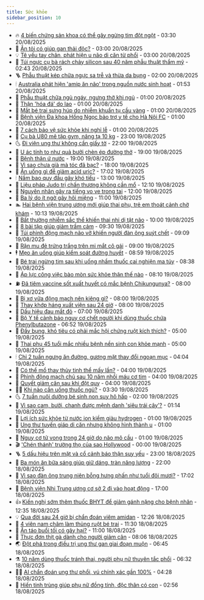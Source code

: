 ```yaml
---
title: Sức khỏe
sidebar_position: 10
---
```


<!-- vnexpress-suc-khoe:START -->
- 🔥 [4 biến chứng sản khoa có thể gây ngừng tim đột ngột](https://vnexpress.net/4-bien-chung-san-khoa-co-the-gay-ngung-tim-dot-ngot-4929104.html) - 03:30 20/08/2025
- 🥰 [Ăn tỏi có giúp gan thải độc?](https://vnexpress.net/an-toi-co-giup-gan-thai-doc-4929118.html) - 03:00 20/08/2025
- 💡 [Tê yếu tay chân, phát hiện u não di căn từ phổi](https://vnexpress.net/te-yeu-tay-chan-phat-hien-u-nao-di-can-tu-phoi-4929032.html) - 03:00 20/08/2025
- 🤗 [Túi ngực cụ bà rách chảy silicon sau 40 năm phẫu thuật thẩm mỹ](https://vnexpress.net/tui-nguc-cu-ba-rach-chay-silicon-sau-40-nam-phau-thuat-tham-my-4929035.html) - 02:43 20/08/2025
- 🪜 [Phẫu thuật kép chữa ngực sa trễ và thừa da bụng](https://vnexpress.net/phau-thuat-kep-chua-nguc-sa-tre-va-thua-da-bung-4929029.html) - 02:00 20/08/2025
- 🕯 [Australia phát hiện &#39;amip ăn não&#39; trong nguồn nước sinh hoạt](https://vnexpress.net/australia-phat-hien-amip-an-nao-trong-nguon-nuoc-sinh-hoat-4929083.html) - 01:53 20/08/2025
- 🤭 [Phẫu thuật chữa ngủ ngáy, ngưng thở khi ngủ](https://vnexpress.net/phau-thuat-chua-ngu-ngay-ngung-tho-khi-ngu-4929033.html) - 01:00 20/08/2025
- 👀 [Thận &#39;hóa đá&#39; do lao](https://vnexpress.net/than-hoa-da-do-lao-4928969.html) - 01:00 20/08/2025
- 🌋 [Mắt bé trai sưng húp do nhiễm khuẩn tụ cầu vàng](https://vnexpress.net/mat-be-trai-sung-hup-do-nhiem-khuan-tu-cau-vang-4928959.html) - 01:00 20/08/2025
- 🫶 [Bệnh viện Đa khoa Hồng Ngọc bảo trợ y tế cho Hà Nội FC](https://vnexpress.net/benh-vien-da-khoa-hong-ngoc-bao-tro-y-te-cho-ha-noi-fc-4928958.html) - 01:00 20/08/2025
- 🦆 [7 cách bảo vệ sức khỏe khi nghỉ lễ](https://vnexpress.net/7-cach-bao-ve-suc-khoe-khi-nghi-le-4928883.html) - 01:00 20/08/2025
- 🚀 [Cụ bà U80 mê tập gym, nâng tạ 10 kg](https://vnexpress.net/cu-ba-u80-me-tap-gym-nang-ta-10-kg-4928616.html) - 23:00 19/08/2025
- 🌜 [Đi viện ung thư không cần giấy tờ](https://vnexpress.net/di-vien-ung-thu-khong-can-giay-to-4928909.html) - 22:00 19/08/2025
- 🧰 [U ác tính to như quả bưởi chèn ép đường thở](https://vnexpress.net/u-ac-tinh-to-nhu-qua-buoi-chen-ep-duong-tho-4928735.html) - 19:00 19/08/2025
- 💫 [Bệnh thận ứ nước](https://vnexpress.net/suc-khoe/cam-nang/benh-than-u-nuoc-362) - 19:00 19/08/2025
- 🌝 [Vì sao chưa già mà tóc đã bạc?](https://vnexpress.net/vi-sao-chua-gia-ma-toc-da-bac-4928906.html) - 18:00 19/08/2025
- 🗽 [Ăn uống gì để giảm acid uric?](https://vnexpress.net/an-uong-gi-de-giam-acid-uric-4928391.html) - 17:02 19/08/2025
- 🕯 [Nấm bao quy đầu gây khó tiểu](https://vnexpress.net/nam-bao-quy-dau-gay-kho-tieu-4928981.html) - 13:00 19/08/2025
- 🦅 [Liệu pháp Judo trị chấn thương không cần mổ](https://vnexpress.net/lieu-phap-judo-tri-chan-thuong-khong-can-mo-4928901.html) - 12:10 19/08/2025
- 🦆 [Nguyên nhân gây ra tiếng vo ve trong tai](https://vnexpress.net/nguyen-nhan-gay-ra-tieng-vo-ve-trong-tai-4928822.html) - 12:00 19/08/2025
- 🎊 [Ba lý do ít ngờ gây hôi miệng](https://vnexpress.net/ba-ly-do-it-ngo-gay-hoi-mieng-4928856.html) - 11:00 19/08/2025
- 🏊 [Hai bệnh viện trung ương mới giúp thai phụ, trẻ em thoát cảnh chờ khám](https://vnexpress.net/hai-benh-vien-trung-uong-moi-giup-thai-phu-tre-em-thoat-canh-cho-kham-4928524.html) - 10:13 19/08/2025
- 📝 [Bất thường nhiễm sắc thể khiến thai nhi dị tật não](https://vnexpress.net/bat-thuong-nhiem-sac-the-khien-thai-nhi-di-tat-nao-4928819.html) - 10:00 19/08/2025
- 💯 [8 bài tập giúp giảm trầm cảm](https://vnexpress.net/8-bai-tap-giup-giam-tram-cam-4928862.html) - 09:30 19/08/2025
- 🌊 [Túi phình động mạch não vỡ khiến người đàn ông suýt chết](https://vnexpress.net/tui-phinh-dong-mach-nao-vo-khien-nguoi-dan-ong-suyt-chet-4928835.html) - 09:09 19/08/2025
- 🚀 [Rận mu đẻ trứng trắng trên mi mắt cô gái](https://vnexpress.net/ran-mu-de-trung-trang-tren-mi-mat-co-gai-4928808.html) - 09:00 19/08/2025
- 🕴 [Mẹo ăn uống giúp kiểm soát đường huyết](https://vnexpress.net/meo-an-uong-giup-kiem-soat-duong-huyet-4928718.html) - 08:59 19/08/2025
- 🗽 [Bé trai ngừng tim sau khi uống nhầm thuốc cai nghiện ma túy](https://vnexpress.net/be-trai-ngung-tim-sau-khi-uong-nham-thuoc-cai-nghien-ma-tuy-4928837.html) - 08:38 19/08/2025
- 🎡 [Áp lực công việc bào mòn sức khỏe thận thế nào](https://vnexpress.net/ap-luc-cong-viec-bao-mon-suc-khoe-than-the-nao-4928705.html) - 08:10 19/08/2025
- ⛽️ [Đã tiêm vaccine sốt xuất huyết có mắc bệnh Chikungunya?](https://vnexpress.net/da-tiem-vaccine-sot-xuat-huyet-co-mac-benh-chikungunya-4928826.html) - 08:00 19/08/2025
- 🦆 [Bị xơ vữa động mạch nên kiêng gì?](https://vnexpress.net/bi-xo-vua-dong-mach-nen-kieng-gi-4928807.html) - 08:00 19/08/2025
- 🤩 [Thay khớp háng xuất viện sau 24 giờ](https://vnexpress.net/thay-khop-hang-xuat-vien-sau-24-gio-4928805.html) - 08:00 19/08/2025
- 🦒 [Dấu hiệu đau mắt đỏ](https://vnexpress.net/dau-hieu-dau-mat-do-4928690.html) - 07:00 19/08/2025
- 💫 [Bộ Y tế cảnh báo nguy cơ chết người khi dùng thuốc chứa Phenylbutazone](https://vnexpress.net/bo-y-te-canh-bao-nguy-co-chet-nguoi-khi-dung-thuoc-chua-phenylbutazone-4928771.html) - 06:52 19/08/2025
- 🐘 [Đầy bụng, khó tiêu có phải mắc hội chứng ruột kích thích?](https://vnexpress.net/day-bung-kho-tieu-co-phai-mac-hoi-chung-ruot-kich-thich-4928736.html) - 05:00 19/08/2025
- 🚀 [Thai phụ 45 tuổi mắc nhiều bệnh nền sinh con khỏe mạnh](https://vnexpress.net/thai-phu-45-tuoi-mac-nhieu-benh-nen-sinh-con-khoe-manh-4928678.html) - 05:00 19/08/2025
- 🕯 [Chỉ 2 tuần ngưng ăn đường, gương mặt thay đổi ngoạn mục](https://vnexpress.net/chi-2-tuan-ngung-an-duong-guong-mat-thay-doi-ngoan-muc-4928716.html) - 04:04 19/08/2025
- 🦏 [Có thể mổ thay thủy tinh thể mấy lần?](https://vnexpress.net/co-the-mo-thay-thuy-tinh-the-may-lan-4928685.html) - 04:00 19/08/2025
- 🦄 [Phình động mạch chủ sau 10 năm nhồi máu cơ tim](https://vnexpress.net/phinh-dong-mach-chu-sau-10-nam-nhoi-mau-co-tim-4928576.html) - 04:00 19/08/2025
- 🦒 [Quyết giảm cân sau khi đột quỵ](https://vnexpress.net/quyet-giam-can-sau-khi-dot-quy-4928400.html) - 04:00 19/08/2025
- 👨‍🏫 [Khi nào cần uống thuốc ngủ?](https://vnexpress.net/khi-nao-can-uong-thuoc-ngu-4928606.html) - 03:30 19/08/2025
- 🌜 [7 tuần nuôi dưỡng bé sinh non suy hô hấp](https://vnexpress.net/7-tuan-nuoi-duong-be-sinh-non-suy-ho-hap-4928586.html) - 02:00 19/08/2025
- 🚀 [Vì sao cam, bưởi, chanh được mệnh danh &#39;siêu trái cây&#39;?](https://vnexpress.net/vi-sao-cam-buoi-chanh-duoc-menh-danh-sieu-trai-cay-4928173.html) - 01:14 19/08/2025
- 💃 [Lợi ích sức khỏe từ nước ion kiềm giàu hydrogen](https://vnexpress.net/loi-ich-suc-khoe-tu-nuoc-ion-kiem-giau-hydrogen-4928456.html) - 01:00 19/08/2025
- 💯 [Ung thư tuyến giáp di căn nhưng không hình thành u](https://vnexpress.net/ung-thu-tuyen-giap-di-can-nhung-khong-hinh-thanh-u-4928407.html) - 01:00 19/08/2025
- 🤔 [Nguy cơ tử vong trong 24 giờ do não mô cầu](https://vnexpress.net/nguy-co-tu-vong-trong-24-gio-do-nao-mo-cau-4928394.html) - 01:00 19/08/2025
- 🎬 [&#39;Chén thánh&#39; trường thọ của sao Hollywood](https://vnexpress.net/chen-thanh-truong-tho-cua-sao-hollywood-4928431.html) - 00:00 19/08/2025
- 🪜 [5 dấu hiệu trên mặt và cổ cảnh báo thận suy yếu](https://vnexpress.net/5-dau-hieu-tren-mat-va-co-canh-bao-than-suy-yeu-4928010.html) - 23:00 18/08/2025
- 🦣 [Ba món ăn bữa sáng giúp giữ dáng, tràn năng lượng](https://vnexpress.net/ba-mon-an-bua-sang-giup-giu-dang-tran-nang-luong-4927988.html) - 22:00 18/08/2025
- 🧐 [Vì sao đàn ông trung niên bỗng hưng phấn như tuổi đôi mươi?](https://vnexpress.net/vi-sao-dan-ong-trung-nien-bong-hung-phan-nhu-tuoi-doi-muoi-4927841.html) - 17:02 18/08/2025
- 🤡 [Bệnh viện Nhi Trung ương cơ sở 2 đi vào hoạt động](https://vnexpress.net/benh-vien-nhi-trung-uong-co-so-2-di-vao-hoat-dong-4928463.html) - 17:00 18/08/2025
- 👍 [Kiến nghị sớm thêm thuốc BHYT để giảm gánh nặng cho bệnh nhân](https://vnexpress.net/kien-nghi-som-them-thuoc-bhyt-de-giam-ganh-nang-cho-benh-nhan-4928492.html) - 12:35 18/08/2025
- 💡 [Qua đời sau 24 giờ bị chẩn đoán viêm amidan](https://vnexpress.net/qua-doi-sau-24-gio-bi-chan-doan-viem-amidan-4928418.html) - 12:26 18/08/2025
- 💯 [4 viên nam châm làm thủng ruột bé trai](https://vnexpress.net/4-vien-nam-cham-lam-thung-ruot-be-trai-4928501.html) - 11:30 18/08/2025
- 🧠 [Ăn táo buổi tối có gây hại?](https://vnexpress.net/an-tao-buoi-toi-co-gay-hai-4927984.html) - 11:00 18/08/2025
- 🎡 [Thực đơn thịt gà dành cho người giảm cân](https://vnexpress.net/thuc-don-thit-ga-danh-cho-nguoi-giam-can-4928103.html) - 08:06 18/08/2025
- 🌏 [Đột phá trong điều trị ung thư gan giai đoạn muộn](https://vnexpress.net/dot-pha-trong-dieu-tri-ung-thu-gan-giai-doan-muon-4928168.html) - 06:45 18/08/2025
- ⚗️ [10 năm dùng thuốc tránh thai, người phụ nữ thuyên tắc phổi](https://vnexpress.net/10-nam-dung-thuoc-tranh-thai-nguoi-phu-nu-thuyen-tac-phoi-4928117.html) - 06:32 18/08/2025
- 👨‍🏫 [AI chẩn đoán ung thư phổi, vú chính xác gần 100%](https://vnexpress.net/ai-chan-doan-ung-thu-phoi-vu-chinh-xac-gan-100-4928124.html) - 04:28 18/08/2025
- 🤖 [Hiến tinh trùng giúp phụ nữ đồng tính, độc thân có con](https://vnexpress.net/hien-tinh-trung-giup-phu-nu-dong-tinh-doc-than-co-con-4928150.html) - 02:56 18/08/2025<!-- vnexpress-suc-khoe:END -->
